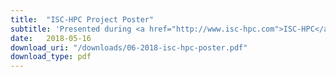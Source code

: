 ```yaml
---
title:  "ISC-HPC Project Poster"
subtitle: 'Presented during <a href="http://www.isc-hpc.com">ISC-HPC</a>'
date:   2018-05-16
download_uri: "/downloads/06-2018-isc-hpc-poster.pdf"
download_type: pdf
---
```

